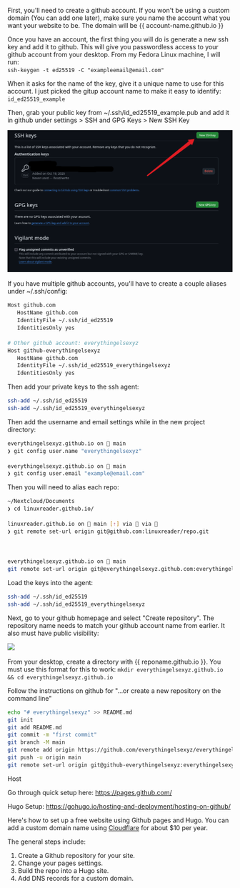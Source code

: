 First, you'll need to create a github account. If you won't be using a custom domain (You can add one later), make sure you name the account what you want your website to be. The domain will be {{ account-name.github.io }}

Once you have an account, the first thing you will do is generate a new ssh key and add it to github. This will give you passwordless access to your github account from your desktop. From my Fedora Linux machine, I will run:  
`ssh-keygen -t ed25519 -C "exampleemail@email.com"`

When it asks for the name of the key, give it a unique name to use for this account. I just picked the gitup account name to make it easy to identify:  
`id_ed25519_example`

Then, grab your public key from ~/.ssh/id_ed25519_example.pub and add it in github under settings > SSH and GPG Keys > New SSH Key

![](../images/Pasted%20image%2020251019034622.png)

If you have multiple github accounts, you'll have to create a couple aliases under ~/.ssh/config:
```bash
Host github.com
   HostName github.com
   IdentityFile ~/.ssh/id_ed25519
   IdentitiesOnly yes

# Other github account: everythingelsexyz
Host github-everythingelsexyz
   HostName github.com
   IdentityFile ~/.ssh/id_ed25519_everythingelsexyz
   IdentitiesOnly yes
```

Then add your private keys to the ssh agent:
```bash
ssh-add ~/.ssh/id_ed25519
ssh-add ~/.ssh/id_ed25519_everythingelsexyz
```

Then add the username and email settings while in the new project directory:
```bash
everythingelsexyz.github.io on  main 
❯ git config user.name "everythingelsexyz"

everythingelsexyz.github.io on  main 
❯ git config user.email "example@email.com"
```

Then you will need to alias each repo:
```bash
~/Nextcloud/Documents 
❯ cd linuxreader.github.io/

linuxreader.github.io on  main [⇡] via 🐹 via  
❯ git remote set-url origin git@github.com:linuxreader/repo.git



everythingelsexyz.github.io on  main 
git remote set-url origin git@everythingelsexyz.github.com:everythingelsexyz/everythingelsexyz.git


```

Load the keys into the agent:
```bash
ssh-add ~/.ssh/id_ed25519
ssh-add ~/.ssh/id_ed25519_everythingelsexyz

```

Next, go to your github homepage and select "Create repository". The repository name needs to match your github account name from earlier. It also must have public visibility:

![](../images/Pasted%20image%2020251019034937.png)

From your desktop, create a directory with {{ reponame.github.io }}. You must use this format for this to work:
`mkdir everythingelsexyz.github.io && cd everythingelsexyz.github.io`

Follow the instructions on github for "…or create a new repository on the command line"
```bash
echo "# everythingelsexyz" >> README.md
git init
git add README.md
git commit -m "first commit"
git branch -M main
git remote add origin https://github.com/everythingelsexyz/everythingelsexyz.git
git push -u origin main
git remote set-url origin git@github-everythingelsexyz:everythingelsexyz/everythingelsexyz.git

```

Host


Go through quick setup here: https://pages.github.com/

Hugo Setup: https://gohugo.io/hosting-and-deployment/hosting-on-github/

Here's how to set up a free website using Github pages and Hugo. You can add a custom domain name using [Cloudflare](https://www.cloudflare.com/) for about $10 per year. 

The general steps include:
1. Create a Github repository for your site. 
2. Change your pages settings.
3. Build the repo into a Hugo site. 
4. Add DNS records for a custom domain. 
